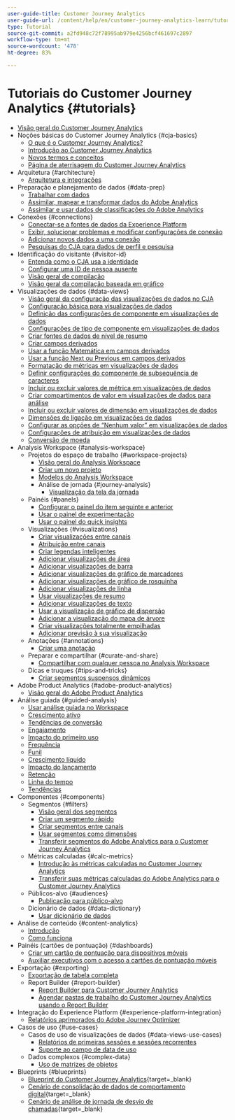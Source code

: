 ```yaml
---
user-guide-title: Customer Journey Analytics
user-guide-url: /content/help/en/customer-journey-analytics-learn/tutorials/overview.html
type: Tutorial
source-git-commit: a2fd948c72f78995ab979e4256bcf461697c2897
workflow-type: tm+mt
source-wordcount: '478'
ht-degree: 83%

---
```



# Tutoriais do Customer Journey Analytics {#tutorials}

+ [Visão geral do Customer Journey Analytics](overview.md)
+ Noções básicas do Customer Journey Analytics {#cja-basics}
   + [O que é o Customer Journey Analytics?](cja-basics/what-is-customer-journey-analytics.md)
   + [Introdução ao Customer Journey Analytics](cja-basics/understanding-customer-journey-analytics.md)
   + [Novos termos e conceitos](cja-basics/new-terms-and-concepts-in-cja.md)
   + [Página de aterrisagem do Customer Journey Analytics](cja-basics/customer-journey-analytics-landing-page.md)
+ Arquitetura {#architecture}
   + [Arquitetura e integrações](architecture/architecture-and-integrations-of-cja.md)
+ Preparação e planejamento de dados {#data-prep}
   + [Trabalhar com dados](data-prep/working-with-data-in-cja.md)
   + [Assimilar, mapear e transformar dados do Adobe Analytics](data-prep/ingest-map-and-transform-adobe-analytics-data.md)
   + [Assimilar e usar dados de classificações do Adobe Analytics](data-prep/ingest-and-use-analytics-classifications.md)
+ Conexões {#connections}
   + [Conectar-se a fontes de dados da Experience Platform](connections/connecting-customer-journey-analytics-to-data-sources-in-platform.md)
   + [Exibir, solucionar problemas e modificar configurações de conexão](connections/connections-details-experience-in-cja.md)
   + [Adicionar novos dados a uma conexão](connections/add-past-data-to-an-existing-connection-in-cja.md)
   + [Pesquisas do CJA para dados de perfil e pesquisa](connections/cja-lookup-data.md)
+ Identificação do visitante {#visitor-id}
   + [Entenda como o CJA usa a identidade](visitor-id/understanding-how-customer-journey-analytics-uses-identity.md)
   + [Configurar uma ID de pessoa ausente](visitor-id/configure-missing-person-id.md)
   + [Visão geral de compilação](visitor-id/overview-of-stitching.md)
   + [Visão geral da compilação baseada em gráfico](visitor-id/graph-based-stitching-overview.md)
+ Visualizações de dados {#data-views}
   + [Visão geral da configuração das visualizações de dados no CJA](data-views/overview-of-configuring-data-views-for-cja.md)
   + [Configuração básica para visualizações de dados](data-views/basic-configuration-for-data-views.md)
   + [Definição das configurações de componente em visualizações de dados](data-views/configuring-component-settings-in-data-views.md)
   + [Configurações de tipo de componente em visualizações de dados](data-views/component-type-settings-in-data-views.md)
   + [Criar fontes de dados de nível de resumo](data-views/create-summary-level-data-sources.md)
   + [Criar campos derivados](data-views/derived-fields-in-cja.md)
   + [Usar a função Matemática em campos derivados](data-views/use-the-math-function-in-derived-fields.md)
   + [Usar a função Next ou Previous em campos derivados](data-views/use-the-next-previous-function-in-derived-fields.md)
   + [Formatação de métricas em visualizações de dados](data-views/formatting-metrics-in-data-views.md)
   + [Definir configurações do componente de subsequência de caracteres](data-views/configure-substring-component-settings.md)
   + [Incluir ou excluir valores de métrica em visualizações de dados](data-views/include-or-exclude-metric-values-in-data-views.md)
   + [Criar compartimentos de valor em visualizações de dados para análise](data-views/creating-value-buckets-in-data-views-for-analysis.md)
   + [Incluir ou excluir valores de dimensão em visualizações de dados](data-views/include-or-exclude-dimension-values-in-data-views.md)
   + [Dimensões de ligação em visualizações de dados](data-views/binding-dimensions-in-data-views.md)
   + [Configurar as opções de “Nenhum valor” em visualizações de dados](data-views/configure-no-value-options-in-data-views.md)
   + [Configurações de atribuição em visualizações de dados](data-views/attribution-settings-in-data-views.md)
   + [Conversão de moeda](data-views/currency-conversion.md)
+ Analysis Workspace {#analysis-workspace}
   + Projetos do espaço de trabalho {#workspace-projects}
      + [Visão geral do Analysis Workspace](analysis-workspace/workspace-projects/analysis-workspace-overview.md)
      + [Criar um novo projeto](analysis-workspace/workspace-projects/build-a-new-project.md)
      + [Modelos do Analysis Workspace](analysis-workspace/workspace-projects/analysis-workspace-templates.md)
      + Análise de jornada {#journey-analysis}
         + [Visualização da tela da jornada](analysis-workspace/workspace-projects/journey-analysis/journey-canvas-viz.md)
   + Painéis {#panels}
      + [Configurar o painel do item seguinte e anterior](analysis-workspace/panels/configure-next-previous-item-panel.md)
      + [Usar o painel de experimentação](analysis-workspace/panels/use-the-experimentation-panel.md)
      + [Usar o painel do quick insights](analysis-workspace/panels/use-the-quick-insights-panel.md)
   + Visualizações {#visualizations}
      + [Criar visualizações entre canais](analysis-workspace/visualizations/creating-cross-channel-visualizations-in-customer-journey-analytics.md)
      + [Atribuição entre canais](analysis-workspace/visualizations/cross-channel-attribution-in-customer-journey-analytics.md)
      + [Criar legendas inteligentes](analysis-workspace/visualizations/intelligent-captions.md)
      + [Adicionar visualizações de área](analysis-workspace/visualizations/add-area-visualizations.md)
      + [Adicionar visualizações de barra](analysis-workspace/visualizations/add-bar-visualizations.md)
      + [Adicionar visualizações de gráfico de marcadores](analysis-workspace/visualizations/add-bullet-graph-visualizations.md)
      + [Adicionar visualizações de gráfico de rosquinha](analysis-workspace/visualizations/add-donut-visualizations.md)
      + [Adicionar visualizações de linha](analysis-workspace/visualizations/add-line-visualizations.md)
      + [Usar visualizações de resumo](analysis-workspace/visualizations/use-summary-visualizations.md)
      + [Adicionar visualizações de texto](analysis-workspace/visualizations/add-text-visualizations.md)
      + [Usar a visualização de gráfico de dispersão](analysis-workspace/visualizations/use-scatterplot-visualizations.md)
      + [Adicionar a visualização do mapa de árvore](analysis-workspace/visualizations/add-treemap-visualizations.md)
      + [Criar visualizações totalmente empilhadas](analysis-workspace/visualizations/create-stacked-visualizations.md)
      + [Adicionar previsão à sua visualização](analysis-workspace/visualizations/forecasting.md)
   + Anotações {#annotations}
      + [Criar uma anotação](analysis-workspace/annotations/create-an-annotation.md)
   + Preparar e compartilhar {#curate-and-share}
      + [Compartilhar com qualquer pessoa no Analysis Workspace](analysis-workspace/curate-and-share/share-with-anyone-in-analysis-workspace.md)
   + Dicas e truques {#tips-and-tricks}
      + [Criar segmentos suspensos dinâmicos](analysis-workspace/tips-and-tricks/dynamic-drop-downs.md)
+ Adobe Product Analytics {#adobe-product-analytics}
   + [Visão geral do Adobe Product Analytics](adobe-product-analytics/adobe-product-analytics-overview.md)
+ Análise guiada {#guided-analysis}
   + [Usar análise guiada no Workspace](guided-analysis/guided-analysis-in-workspace.md)
   + [Crescimento ativo](guided-analysis/active-growth.md)
   + [Tendências de conversão](guided-analysis/conversion-trends.md)
   + [Engajamento](guided-analysis/engagement.md)
   + [Impacto do primeiro uso](guided-analysis/first-use-impact.md)
   + [Frequência](guided-analysis/frequency.md)
   + [Funil](guided-analysis/funnel.md)
   + [Crescimento líquido](guided-analysis/net-growth.md)
   + [Impacto do lançamento](guided-analysis/release-impact.md)
   + [Retenção](guided-analysis/retention.md)
   + [Linha do tempo](guided-analysis/timeline.md)
   + [Tendências](guided-analysis/trends.md)
+ Componentes {#components}
   + Segmentos {#filters}
      + [Visão geral dos segmentos](components/filters/introduction-to-filters-in-cja.md)
      + [Criar um segmento rápido](components/filters/create-a-quick-filter.md)
      + [Criar segmentos entre canais](components/filters/creating-cross-channel-filters-in-customer-journey-analytics.md)
      + [Usar segmentos como dimensões](components/filters/use-filters-as-dimensions.md)
      + [Transferir segmentos do Adobe Analytics para o Customer Journey Analytics](components/filters/moving-adobe-analytics-segments-to-customer-journey-analytics.md)
   + Métricas calculadas {#calc-metrics}
      + [Introdução às métricas calculadas no Customer Journey Analytics](components/calc-metrics/introduction-to-calculated-metrics-in-customer-journey-analytics.md)
      + [Transferir suas métricas calculadas do Adobe Analytics para o Customer Journey Analytics](components/calc-metrics/moving-your-calculated-metrics-from-adobe-analytics-to-customer-journey-analytics.md)
   + Públicos-alvo {#audiences}
      + [Publicação para público-alvo](components/audiences/audience-publishing-for-cja.md)
   + Dicionário de dados {#data-dictionary}
      + [Usar dicionário de dados](components/data-dictionary/use-data-dictionary.md)
+ Análise de conteúdo {#content-analytics}
   + [Introdução](content-analytics/introduction-to-content-analytics.md)
   + [Como funciona](content-analytics/how-it-works.md)
+ Painéis (cartões de pontuação) {#dashboards}
   + [Criar um cartão de pontuação para dispositivos móveis](dashboards/create-a-mobile-scorecard.md)
   + [Auxiliar executivos com o acesso a cartões de pontuação móveis](dashboards/assist-executives-to-access-mobile-scorecards.md)
+ Exportação {#exporting}
   + [Exportação de tabela completa](exporting/full-table-export.md)
   + Report Builder {#report-builder}
      + [Report Builder para Customer Journey Analytics](exporting/report-builder/report-builder-for-customer-journey-analytics.md)
      + [Agendar pastas de trabalho do Customer Journey Analytics usando o Report Builder](exporting/report-builder/schedule-cja-workbooks-using-report-builder.md)
+ Integração do Experience Platform {#experience-platform-integration}
   + [Relatórios aprimorados do Adobe Journey Optimizer](experience-platform-integration/enhanced-reporting-for-adobe-journey-optimizer.md)
+ Casos de uso {#use-cases}
   + Casos de uso de visualizações de dados {#data-views-use-cases}
      + [Relatórios de primeiras sessões e sessões recorrentes](use-cases/data-views-use-cases/first-time-and-returning-sessions.md)
      + [Suporte ao campo de data de uso](use-cases/data-views-use-cases/leverage-date-field-support.md)
   + Dados complexos {#complex-data}
      + [Uso de matrizes de objetos](use-cases/complex-data/object-arrays-in-cja.md)
+ Blueprints {#blueprints}
   + [Blueprint do Customer Journey Analytics](https://experienceleague.adobe.com/pt-br/docs/blueprints-learn/architecture/customer-journey-analytics/overview){target=_blank}
   + [Cenário de consolidação de dados de comportamento digital](https://experienceleague.adobe.com/pt-br/docs/analytics-platform/using/cja-usecases/cross-channel/cross-channel){target=_blank}
   + [Cenário de análise de jornada de desvio de chamadas](https://experienceleague.adobe.com/pt-br/docs/analytics-platform/using/cja-usecases/cross-channel/call-center){target=_blank}
